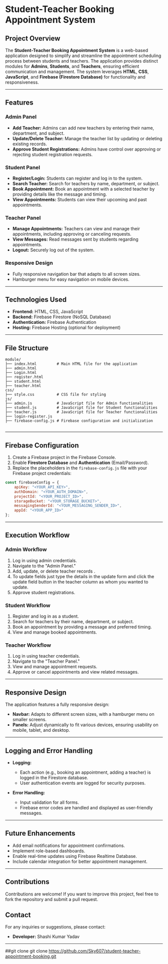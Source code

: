 # Student-Teacher Booking Appointment System

## Project Overview

The **Student-Teacher Booking Appointment System** is a web-based application designed to simplify and streamline the appointment scheduling process between students and teachers. The application provides distinct modules for **Admins**, **Students**, and **Teachers**, ensuring efficient communication and management. The system leverages **HTML**, **CSS**, **JavaScript**, and **Firebase (Firestore Database)** for functionality and responsiveness.

---

## Features

### Admin Panel
- **Add Teacher:** Admins can add new teachers by entering their name, department, and subject.
- **Update/Delete Teacher:** Manage the teacher list by updating or deleting existing records.
- **Approve Student Registrations:** Admins have control over approving or rejecting student registration requests.

### Student Panel
- **Register/Login:** Students can register and log in to the system.
- **Search Teacher:** Search for teachers by name, department, or subject.
- **Book Appointment:** Book an appointment with a selected teacher by providing details like the message and timing.
- **View Appointments:** Students can view their upcoming and past appointments.

### Teacher Panel
- **Manage Appointments:** Teachers can view and manage their appointments, including approving or canceling requests.
- **View Messages:** Read messages sent by students regarding appointments.
- **Logout:** Securely log out of the system.

### Responsive Design
- Fully responsive navigation bar that adapts to all screen sizes.
- Hamburger menu for easy navigation on mobile devices.

---

## Technologies Used

- **Frontend:** HTML, CSS, JavaScript
- **Backend:** Firebase Firestore (NoSQL Database)
- **Authentication:** Firebase Authentication
- **Hosting:** Firebase Hosting (optional for deployment)

---

## File Structure

```plaintext
module/
├── index.html         # Main HTML file for the application
├── admin.html  
├── Login.html  
├── register.html  
├── student.html  
├── teacher.html  
css/
├── style.css          # CSS file for styling
js/
├── admin.js           # JavaScript file for Admin functionalities
├── student.js         # JavaScript file for Student functionalities
├── teacher.js         # JavaScript file for Teacher functionalities
├── login-register.js  
├── firebase-config.js # Firebase configuration and initialization
 
```

---

## Firebase Configuration

1. Create a Firebase project in the Firebase Console.
2. Enable **Firestore Database** and **Authentication** (Email/Password).
3. Replace the placeholders in the `firebase-config.js` file with your Firebase project credentials:

```javascript
const firebaseConfig = {
    apiKey: "<YOUR_API_KEY>",
    authDomain: "<YOUR_AUTH_DOMAIN>",
    projectId: "<YOUR_PROJECT_ID>",
    storageBucket: "<YOUR_STORAGE_BUCKET>",
    messagingSenderId: "<YOUR_MESSAGING_SENDER_ID>",
    appId: "<YOUR_APP_ID>"
};
```

---



## Execution Workflow

### Admin Workflow
1. Log in using admin credentials.
2. Navigate to the "Admin Panel."
3. Add, update, or delete teacher records .
4. To update fields just type the details in the update form and click the update field button in the teacher column as whom you wanted to update.
5. Approve student registrations.

### Student Workflow
1. Register and log in as a student.
2. Search for teachers by their name, department, or subject.
3. Book an appointment by providing a message and preferred timing.
4. View and manage booked appointments.

### Teacher Workflow
1. Log in using teacher credentials.
2. Navigate to the "Teacher Panel."
3. View and manage appointment requests.
4. Approve or cancel appointments and view related messages.

---

## Responsive Design

The application features a fully responsive design:
- **Navbar:** Adapts to different screen sizes, with a hamburger menu on smaller screens.
- **Panels:** Adjust dynamically to fit various devices, ensuring usability on mobile, tablet, and desktop.

---

## Logging and Error Handling

- **Logging:**
  - Each action (e.g., booking an appointment, adding a teacher) is logged in the Firestore database.
  - User authentication events are logged for security purposes.

- **Error Handling:**
  - Input validation for all forms.
  - Firebase error codes are handled and displayed as user-friendly messages.

---

## Future Enhancements

- Add email notifications for appointment confirmations.
- Implement role-based dashboards.
- Enable real-time updates using Firebase Realtime Database.
- Include calendar integration for better appointment management.

---

## Contributions

Contributions are welcome! If you want to improve this project, feel free to fork the repository and submit a pull request.
## Contact

For any inquiries or suggestions, please contact:
- **Developer:** Shashi Kumar Yadav


---
##git clone
git clone https://github.com/Sky607/student-teacher-appointment-booking.git

